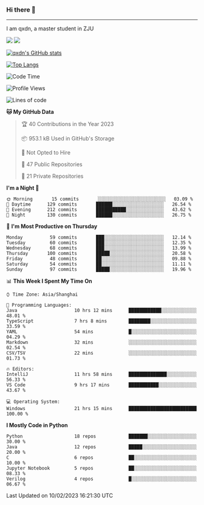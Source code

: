 ### Hi there 👋
---

I am qxdn, a master student in ZJU

[![](https://img.shields.io/badge/blog-qxdn-brightgreen?style=for-the-badge&logo=hexo)](https://qianxu.run) [![](https://img.shields.io/badge/bilibili-qxdn-ff69b4?style=for-the-badge&logo=Bilibili)](https://space.bilibili.com/11674667)


[![qxdn's GitHub stats](https://github-readme-stats.vercel.app/api?username=qxdn&count_private=true&show_icons=true)](https://github.com/qxdn)

[![Top Langs](https://github-readme-stats.vercel.app/api/top-langs/?username=qxdn&layout=compact)](https://github.com/qxdn)

<!--START_SECTION:waka-->
![Code Time](http://img.shields.io/badge/Code%20Time-818%20hrs%2056%20mins-blue)

![Profile Views](http://img.shields.io/badge/Profile%20Views-4-blue)

![Lines of code](https://img.shields.io/badge/From%20Hello%20World%20I%27ve%20Written-1%20Million%20lines%20of%20code-blue)

**🐱 My GitHub Data** 

> 🏆 40 Contributions in the Year 2023
 > 
> 📦 953.1 kB Used in GitHub's Storage 
 > 
> 🚫 Not Opted to Hire
 > 
> 📜 47 Public Repositories 
 > 
> 🔑 21 Private Repositories  
 > 
**I'm a Night 🦉** 

```text
🌞 Morning       15 commits       ░░░░░░░░░░░░░░░░░░░░░░░░░   03.09 % 
🌆 Daytime      129 commits       ██████░░░░░░░░░░░░░░░░░░░   26.54 % 
🌃 Evening      212 commits       ███████████░░░░░░░░░░░░░░   43.62 % 
🌙 Night        130 commits       ██████░░░░░░░░░░░░░░░░░░░   26.75 % 

```
📅 **I'm Most Productive on Thursday** 

```text
Monday          59 commits       ███░░░░░░░░░░░░░░░░░░░░░░   12.14 % 
Tuesday         60 commits       ███░░░░░░░░░░░░░░░░░░░░░░   12.35 % 
Wednesday       68 commits       ███░░░░░░░░░░░░░░░░░░░░░░   13.99 % 
Thursday       100 commits       █████░░░░░░░░░░░░░░░░░░░░   20.58 % 
Friday          48 commits       ██░░░░░░░░░░░░░░░░░░░░░░░   09.88 % 
Saturday        54 commits       ██░░░░░░░░░░░░░░░░░░░░░░░   11.11 % 
Sunday          97 commits       █████░░░░░░░░░░░░░░░░░░░░   19.96 % 

```


📊 **This Week I Spent My Time On** 

```text
⌚︎ Time Zone: Asia/Shanghai

💬 Programming Languages: 
Java                     10 hrs 12 mins      ████████████░░░░░░░░░░░░░   48.01 % 
TypeScript               7 hrs 8 mins        ████████░░░░░░░░░░░░░░░░░   33.59 % 
YAML                     54 mins             █░░░░░░░░░░░░░░░░░░░░░░░░   04.29 % 
Markdown                 32 mins             ░░░░░░░░░░░░░░░░░░░░░░░░░   02.54 % 
CSV/TSV                  22 mins             ░░░░░░░░░░░░░░░░░░░░░░░░░   01.73 % 

🔥 Editors: 
IntelliJ                 11 hrs 58 mins      ██████████████░░░░░░░░░░░   56.33 % 
VS Code                  9 hrs 17 mins       ███████████░░░░░░░░░░░░░░   43.67 % 

💻 Operating System: 
Windows                  21 hrs 15 mins      █████████████████████████   100.00 % 

```

**I Mostly Code in Python** 

```text
Python                   18 repos            ███████░░░░░░░░░░░░░░░░░░   30.00 % 
Java                     12 repos            █████░░░░░░░░░░░░░░░░░░░░   20.00 % 
C                        6 repos             ██░░░░░░░░░░░░░░░░░░░░░░░   10.00 % 
Jupyter Notebook         5 repos             ██░░░░░░░░░░░░░░░░░░░░░░░   08.33 % 
Verilog                  4 repos             █░░░░░░░░░░░░░░░░░░░░░░░░   06.67 % 

```



 Last Updated on 10/02/2023 16:21:30 UTC
<!--END_SECTION:waka-->

<!--
**qxdn/qxdn** is a ✨ _special_ ✨ repository because its `README.md` (this file) appears on your GitHub profile.

Here are some ideas to get you started:

- 🔭 I’m currently working on ...
- 🌱 I’m currently learning ...
- 👯 I’m looking to collaborate on ...
- 🤔 I’m looking for help with ...
- 💬 Ask me about ...
- 📫 How to reach me: ...
- 😄 Pronouns: ...
- ⚡ Fun fact: ...
-->
